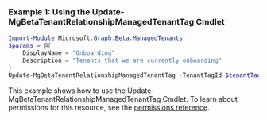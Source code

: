 ### Example 1: Using the Update-MgBetaTenantRelationshipManagedTenantTag Cmdlet
```powershell
Import-Module Microsoft.Graph.Beta.ManagedTenants
$params = @{
	DisplayName = "Onboarding"
	Description = "Tenants that we are currently onboarding"
}
Update-MgBetaTenantRelationshipManagedTenantTag -TenantTagId $tenantTagId -BodyParameter $params
```
This example shows how to use the Update-MgBetaTenantRelationshipManagedTenantTag Cmdlet.
To learn about permissions for this resource, see the [permissions reference](/graph/permissions-reference).
